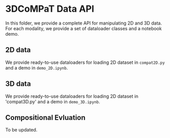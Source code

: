 # 3DCoMPaT Data API

In this folder, we provide a complete API for manipulating 2D and 3D data.
For each modality, we provide a set of dataloader classes and a notebook demo.

## 2D data
We provide ready-to-use dataloaders for loading 2D dataset in `compat2D.py` and a demo in `demo_2D.ipynb`.

## 3D data
We provide ready-to-use dataloaders for loading 2D dataset in 'compat3D.py' and a demo in `demo_3D.ipynb`.

## Compositional Evluation
To be updated.